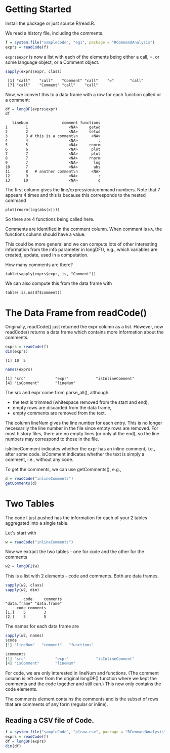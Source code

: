 # Getting Started

Install the package or just source R/read.R.


We read a history file, including the comments.
```r
f = system.file("sampleCode", "eg1", package = "RCommandAnalysis")
exprs = readCode(f)
```
`exprs$expr` is now a list with each of the elements
being either a call, =, or some language object, 
or a Comment object.
```r
sapply(exprs$expr, class)
```
```
 [1] "call"    "call"    "Comment" "call"    "="       "call"   
 [7] "call"    "Comment" "call"    "call"   
```

Now, we convert this to a data frame with a row for each function
called or a comment:
```r
df = longDF(exprs$expr)
df
```

```
   lineNum               comment functions
1        1                  <NA>     getwd
2        2                  <NA>     setwd
3        3 # this is a comment\n      <NA>
4        4                  <NA>         :
5        5                  <NA>     rnorm
6        6                  <NA>      plot
7        7                  <NA>      plot
8        7                  <NA>     rnorm
9        7                  <NA>       log
10       7                  <NA>       abs
11       8   # another comment\n      <NA>
12       9                  <NA>         :
13      10                  <NA>         q
```

The first column gives the line/expression/command numbers.
Note that 7 appears 4 times and this is because
this corresponds to the nested command
```
plot(rnorm(log(abs(x))))
```
So there are 4 functions being called here.


Comments are identified in the comment column.
When comment is `NA`, the functions column should have a value.

This could be more general and we can compute
lots of other interesting information from the
info parameter in longDF(), e.g., which variables are
created, update, used in a computation.


How many comments are there?
```
table(sapply(exprs$expr, is, "Comment"))
```
We can also compute this from the data frame with
```
table(!is.na(df$comment))
```


# The Data Frame from readCode()

Originally, readCode() just returned the expr column as a list.
However, now readCode() returns a data frame which contains more information
about the comments.
```r
exprs = readCode(f)
dim(exprs)
```
```
[1] 10  5
```
```r
names(exprs)
```
```
[1] "src"             "expr"            "isInlineComment"
[4] "isComment"       "lineNum"        
```
The src and expr come from parse_all(), although 
+ the text is trimmed (whitespace removed from the start and end),
+ empty rows are discarded from the data frame,
+ empty comments are removed from the text.

The column lineNum gives the line number for each entry.
This is no longer necessarily the line number in the file
since empty rows are removed. For most history files, there are
no empty lines (or only at the end), so the line numbers may
correspond to those in the file.

isInlineComment indicates whether the expr
has an inline comment, i.e., after some code.
isComment indicates whether the text is simply a comment,
i.e., without any code.

To get the comments, we can use getComments(), e.g.,
```r
d = readCode("inlineComments")
getComments(d)
```

# Two Tables

The code I just pushed has the information for each of your 2 tables aggregated 
into a single table.

Let's start with
```r
w = readCode("inlineComments")
```

Now we extract the two tables - one for code and the other for the comments
```r
w2 = longDF2(w)
```
This is a list with 2 elements - code and comments.
Both are data frames.
```r
sapply(w2, class)
sapply(w2, dim)
```

```
        code     comments 
"data.frame" "data.frame" 
     code comments
[1,]    5        3
[2,]    3        5
```

The names for each data frame are
```r
sapply(w2, names)
$code
[1] "lineNum"   "comment"   "functions"

$comments
[1] "src"             "expr"            "isInlineComment"
[4] "isComment"       "lineNum"        
```

For code, we are only interested in lineNum and functions.
(The comment column is left over from the original longDF()
function where we kept the comments and the code together and still can.)
This now only contains the code elements.

The comments element contains the comments
and is the subset of rows that are comments of any form (regular or inline).


## Reading a CSV file of Code.
```r
f = system.file("sampleCode", "p1raw.csv", package = "RCommandAnalysis")
exprs = readCode(f)
df = longDF(exprs)
dim(df)
```
